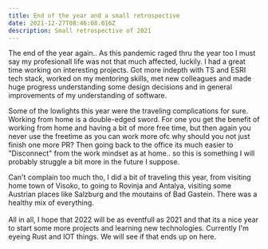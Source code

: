 ```yaml
---
title: End of the year and a small retrospective
date: 2021-12-27T08:46:08.616Z
description: Small retrospective of 2021
---
```

The end of the year again.. As this pandemic raged thru the year too I must say my profesionall life was not that much affected, luckily. I had a great time working on interesting projects. Got more indepth with TS and ESRI tech stack, worked on my mentoring skills, met new colleagues and made huge progress understanding some design decisions and in general improvements of my understanding of software. 



Some of the lowlights this year were the traveling complications for sure. Working from home is a double-edged sword. For one you get the benefit of working from home and having a bit of more free time, but then again you never use the freetime as you can work more ofc why should you not just finish one more PR? Then going back to the office its much easier to "Disconnect" from the work mindset as at home.. so this is something I will probably struggle a bit more in the future I suppose. 

Can't complain too much tho, I did a bit of traveling this year, from visiting home town of Visoko, to going to Rovinja and Antalya, visiting some Austrian places like Salzburg and the moutains of Bad Gastein. There was a healthy mix of everything. \
\
All in all, I hope that 2022 will be as eventfull as 2021 and that its a nice year to start some more projects and learning new technologies. Currently I'm eyeing Rust and IOT things. We will see if that ends up on here.